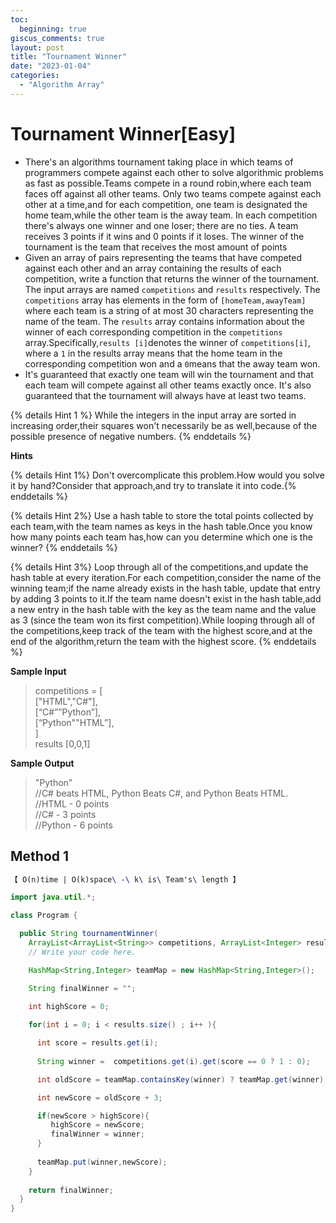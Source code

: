 ```yaml
---
toc:
  beginning: true
giscus_comments: true
layout: post
title: "Tournament Winner"
date: "2023-01-04"
categories:
  - "Algorithm Array"
---
```



# Tournament Winner[Easy]

- There's an algorithms tournament taking place in which teams of programmers compete against each other to solve algorithmic problems as fast as possible.Teams compete in a round robin,where each team faces off against all other teams. Only two teams compete against each other at a time,and for each competition, one team is designated the home team,while the other team is the away team. In each competition there's always one winner and one loser; there are no ties. A team receives 3 points if it wins and 0 points if it loses. The winner of the tournament is the team that receives the most amount of points
- Given an array of pairs representing the teams that have competed against each other and an array containing the results of each competition, write a function that returns the winner of the tournament. The input arrays are named `competitions` and `results` respectively.
  The `competitions` array has elements in the form of `[homeTeam,awayTeam]` where each team is a string of at most 30 characters representing the name of the team. The
  `results` array contains information about the winner of each corresponding competition in the `competitions` array.Specifically,`results [i]`denotes the winner of
  `competitions[i]`, where a `1` in the results array means that the home team in the corresponding competition won and a `0`means that the away team won.
- It's guaranteed that exactly one team will win the tournament and that each team will compete against all other teams exactly once. It's also guaranteed that the tournament will always have at least two teams.


{% details Hint 1 %} While the integers in the input array are sorted in increasing order,their squares won't necessarily be as well,because of the possible presence of negative numbers.  {% enddetails %}


**Hints**

{% details Hint 1%}  Don't overcomplicate this problem.How would you solve it by hand?Consider that approach,and try to translate it into code.{% enddetails %}


{% details Hint 2%}  Use a hash table to store the total points collected by each team,with the team names as keys in the hash table.Once you know how many points each team has,how can you determine which one is the winner? {% enddetails %}


{% details Hint 3%}  Loop through all of the competitions,and update the hash table at every iteration.For each competition,consider the name of the winning team;if the name already exists in the hash table, update that entry by adding 3 points to it.If the team name doesn't exist in the hash table,add a new entry in the hash table with the key as the team name and the value as 3 (since the team won its first competition).While looping through all of the competitions,keep track of the team with the highest score,and at the end of the algorithm,return the team with the highest score. {% enddetails %}



**Sample Input**

> competitions = [<br>
> ["HTML","C#"],<br>
> [“C#””Python”],<br>
> [“Python""HTML”],<br>
> ]<br>
> results [0,0,1]

**Sample Output**

> "Python" <br>
> //C# beats HTML, Python Beats C#, and Python Beats HTML.<br>
> //HTML - 0 points<br>
> //C# - 3 points<br>
> //Python - 6 points<br>


## Method 1

```tex 
【 O(n)time | O(k)space\ -\ k\ is\ Team's\ length 】
```


```java
import java.util.*;

class Program {

  public String tournamentWinner(
    ArrayList<ArrayList<String>> competitions, ArrayList<Integer> results) {
    // Write your code here.

    HashMap<String,Integer> teamMap = new HashMap<String,Integer>();

    String finalWinner = "";

    int highScore = 0;
    
    for(int i = 0; i < results.size() ; i++ ){

      int score = results.get(i);
      
      String winner =  competitions.get(i).get(score == 0 ? 1 : 0);

      int oldScore = teamMap.containsKey(winner) ? teamMap.get(winner) : 0;

      int newScore = oldScore + 3;

      if(newScore > highScore){
         highScore = newScore;
         finalWinner = winner;
      }
      
      teamMap.put(winner,newScore);
    }
    
    return finalWinner;
  }
}
```

